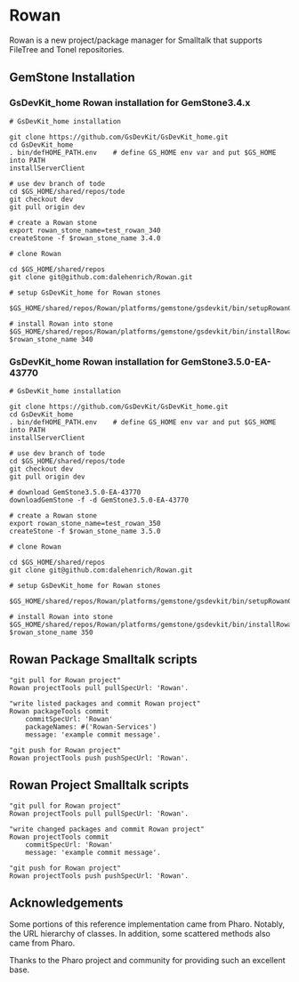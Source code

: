 # Rowan

Rowan is a new project/package manager for Smalltalk that supports FileTree and Tonel repositories.
 
## GemStone Installation

### GsDevKit_home Rowan installation for GemStone3.4.x

```
# GsDevKit_home installation

git clone https://github.com/GsDevKit/GsDevKit_home.git
cd GsDevKit_home
. bin/defHOME_PATH.env    # define GS_HOME env var and put $GS_HOME into PATH
installServerClient

# use dev branch of tode
cd $GS_HOME/shared/repos/tode
git checkout dev
git pull origin dev

# create a Rowan stone
export rowan_stone_name=test_rowan_340
createStone -f $rowan_stone_name 3.4.0

# clone Rowan

cd $GS_HOME/shared/repos
git clone git@github.com:dalehenrich/Rowan.git

# setup GsDevKit_home for Rowan stones

$GS_HOME/shared/repos/Rowan/platforms/gemstone/gsdevkit/bin/setupRowanGsDevKit

# install Rowan into stone
$GS_HOME/shared/repos/Rowan/platforms/gemstone/gsdevkit/bin/installRowan $rowan_stone_name 340

```

### GsDevKit_home Rowan installation for GemStone3.5.0-EA-43770
```
# GsDevKit_home installation

git clone https://github.com/GsDevKit/GsDevKit_home.git
cd GsDevKit_home
. bin/defHOME_PATH.env    # define GS_HOME env var and put $GS_HOME into PATH
installServerClient

# use dev branch of tode
cd $GS_HOME/shared/repos/tode
git checkout dev
git pull origin dev

# download GemStone3.5.0-EA-43770
downloadGemStone -f -d GemStone3.5.0-EA-43770

# create a Rowan stone
export rowan_stone_name=test_rowan_350
createStone -f $rowan_stone_name 3.5.0

# clone Rowan

cd $GS_HOME/shared/repos
git clone git@github.com:dalehenrich/Rowan.git

# setup GsDevKit_home for Rowan stones

$GS_HOME/shared/repos/Rowan/platforms/gemstone/gsdevkit/bin/setupRowanGsDevKit

# install Rowan into stone
$GS_HOME/shared/repos/Rowan/platforms/gemstone/gsdevkit/bin/installRowan $rowan_stone_name 350

```


## Rowan Package Smalltalk scripts
```Smalltalk
"git pull for Rowan project"
Rowan projectTools pull pullSpecUrl: 'Rowan'.

"write listed packages and commit Rowan project"
Rowan packageTools commit
	commitSpecUrl: 'Rowan'
	packageNames: #('Rowan-Services')
	message: 'example commit message'.

"git push for Rowan project"
Rowan projectTools push pushSpecUrl: 'Rowan'.

```

## Rowan Project Smalltalk scripts
```Smalltalk
"git pull for Rowan project"
Rowan projectTools pull pullSpecUrl: 'Rowan'.

"write changed packages and commit Rowan project"
Rowan projectTools commit
	commitSpecUrl: 'Rowan'
	message: 'example commit message'.

"git push for Rowan project"
Rowan projectTools push pushSpecUrl: 'Rowan'.

```


## Acknowledgements

Some portions of this reference implementation came from Pharo. Notably, the URL hierarchy of classes.
In addition, some scattered methods also came from Pharo.

Thanks to the Pharo project and community for providing such an excellent base.

